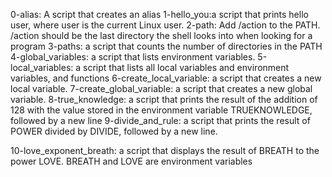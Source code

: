 0-alias: A script that creates an alias
1-hello_you:a script that prints hello user, where user is the current Linux user.
2-path: Add /action to the PATH. /action should be the last directory the shell looks into when looking for a program
3-paths: a script that counts the number of directories in the PATH
4-global_variables: a script that lists environment variables.
5-local_variables: a script that lists all local variables and environment variables, and functions
6-create_local_variable: a script that creates a new local variable.
7-create_global_variable: a script that creates a new global variable.
8-true_knowledge: a script that prints the result of the addition of 128 with the value stored in the environment variable TRUEKNOWLEDGE, followed by a new line
9-divide_and_rule: a script that prints the result of POWER divided by DIVIDE, followed by a new line.




10-love_exponent_breath: a script that displays the result of BREATH to the power LOVE. BREATH and LOVE are environment variables
